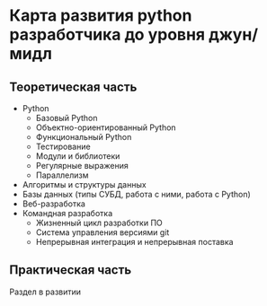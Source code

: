 # Карта развития python разработчика до уровня джун/мидл

## Теоретическая часть
* Python
    * Базовый Python
    * Объектно-ориентированный Python
    * Функциональный Python
    * Тестирование
    * Модули и библиотеки
    * Регулярные выражения
    * Параллелизм
* Алгоритмы и структуры данных
* Базы данных (типы СУБД, работа с ними, работа с Python)
* Веб-разработка
* Командная разработка
    * Жизненный цикл разработки ПО
    * Система управления версиями git
    * Непрерывная интеграция и непрерывная поставка


## Практическая часть

Раздел в развитии
